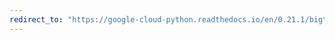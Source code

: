 ```yaml
---
redirect_to: "https://google-cloud-python.readthedocs.io/en/0.21.1/bigtable-instance-api.html"
---
```

